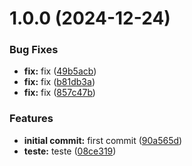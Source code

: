 # 1.0.0 (2024-12-24)


### Bug Fixes

* **fix:** fix ([49b5acb](https://github.com/luvsscorpius/gateway-mercadopago-ecommerce/commit/49b5acbc1c7cc0d5b61929dea38efa0d163780d5))
* **fix:** fix ([b81db3a](https://github.com/luvsscorpius/gateway-mercadopago-ecommerce/commit/b81db3a7eaecd19f6c472069b8c58e73ec14fbe9))
* **fix:** fix ([857c47b](https://github.com/luvsscorpius/gateway-mercadopago-ecommerce/commit/857c47b87d4c6a945611df40c03b0e4960884d43))


### Features

* **initial commit:** first commit ([90a565d](https://github.com/luvsscorpius/gateway-mercadopago-ecommerce/commit/90a565d080604b02a8ddd525ca2fb7e26c73e001))
* **teste:** teste ([08ce319](https://github.com/luvsscorpius/gateway-mercadopago-ecommerce/commit/08ce319f6dbcae2d751d224a74ef694ed859b2e9))

